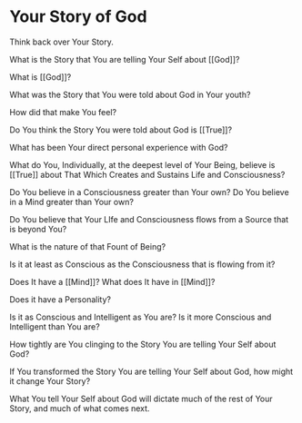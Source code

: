 # Your Story of God
Think back over Your Story. 

What is the Story that You are telling Your Self about [[God]]? 

What is [[God]]? 

What was the Story that You were told about God in Your youth? 

How did that make You feel? 

Do You think the Story You were told about God is [[True]]? 

What has been Your direct personal experience with God? 

What do You, Individually, at the deepest level of Your Being, believe is [[True]] about That Which Creates and Sustains Life and Consciousness? 

Do You believe in a Consciousness greater than Your own? Do You believe in a Mind greater than Your own? 

Do You believe that Your LIfe and Consciousness flows from a Source that is beyond You? 

What is the nature of that Fount of Being? 

Is it at least as Conscious as the Consciousness that is flowing from it? 

Does It have a [[Mind]]? What does It have in [[Mind]]? 

Does it have a Personality? 

Is it as Conscious and Intelligent as You are? Is it more Conscious and Intelligent than You are? 

How tightly are You clinging to the Story You are telling Your Self about God? 

If You transformed the Story You are telling Your Self about God, how might it change Your Story? 

What You tell Your Self about God will dictate much of the rest of Your Story, and much of what comes next. 

